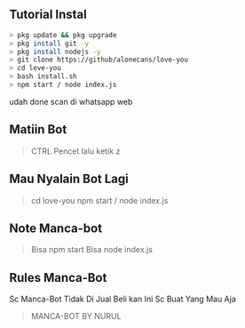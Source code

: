 ## Tutorial Instal

```bash
> pkg update && pkg upgrade
> pkg install git -y
> pkg install nodejs -y
> git clone https://github/alonecans/love-you
> cd love-you
> bash install.sh
> npm start / node index.js
```


udah done scan di whatsapp web 

## Matiin Bot

> CTRL Pencet lalu ketik z

## Mau Nyalain Bot Lagi

> cd love-you
> npm start / node index.js

## Note Manca-bot

> Bisa npm start
> Bisa node index.js

## Rules Manca-Bot

Sc Manca-Bot Tidak Di Jual Beli kan
Ini Sc Buat Yang Mau Aja 


> MANCA-BOT BY NURUL
